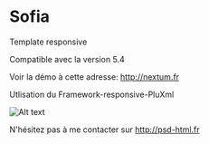 Sofia
=========
Template responsive 

Compatible avec la version 5.4

Voir la démo à cette adresse: http://nextum.fr

Utlisation du Framework-responsive-PluXml


![Alt text](http://nextum.fr/sofia.png)

N'hésitez pas à me contacter sur http://psd-html.fr
